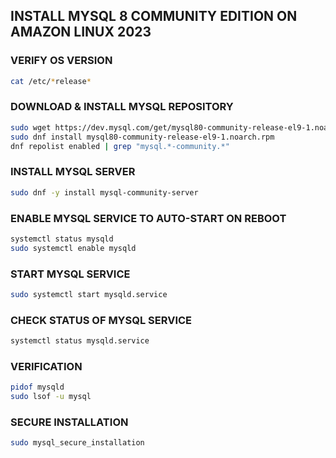 ## INSTALL MYSQL 8 COMMUNITY EDITION ON AMAZON LINUX 2023

### VERIFY OS VERSION
```sh
cat /etc/*release*
```

### DOWNLOAD & INSTALL MYSQL REPOSITORY
```sh
sudo wget https://dev.mysql.com/get/mysql80-community-release-el9-1.noarch.rpm
sudo dnf install mysql80-community-release-el9-1.noarch.rpm
dnf repolist enabled | grep "mysql.*-community.*"
```

### INSTALL MYSQL SERVER
```sh
sudo dnf -y install mysql-community-server
```

### ENABLE MYSQL SERVICE TO AUTO-START ON REBOOT
```sh
systemctl status mysqld
sudo systemctl enable mysqld
```

### START MYSQL SERVICE
```sh
sudo systemctl start mysqld.service
```

### CHECK STATUS OF MYSQL SERVICE
```sh
systemctl status mysqld.service
```

### VERIFICATION
```sh
pidof mysqld
sudo lsof -u mysql
```

### SECURE INSTALLATION
```sh
sudo mysql_secure_installation
```
